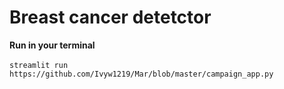 # Breast cancer detetctor
**Run in your terminal**<br><br>
`streamlit run https://github.com/Ivyw1219/Mar/blob/master/campaign_app.py`
<br>

